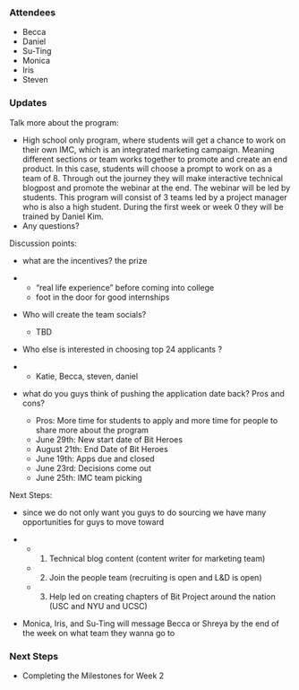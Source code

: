 ### Attendees 

- Becca
- Daniel
- Su-Ting
- Monica
- Iris 
- Steven

### Updates 

Talk more about the program:

- High school only program, where students will get a chance to work on their own IMC, which is an integrated marketing campaign. Meaning different sections or team works together to promote and create an end product. In this case, students will choose a prompt to work on as a team of 8. Through out the journey they will make interactive technical blogpost and promote the webinar at the end. The webinar will be led by students. This program will consist of 3 teams led by a project manager who is also a high student. During the first week or week 0 they will be trained by Daniel Kim. 
- Any questions? 



Discussion points:

- what are the incentives? the prize

- - “real life experience” before coming into college 
  - foot in the door for good internships 

- Who will create the team socials? 

  - TBD 

- Who else is interested in choosing top 24 applicants ?

- - Katie, Becca, steven, daniel  

- what do you guys think of pushing the application date back? Pros and cons?

  - Pros: More time for students to apply and more time for people to share more about the program
  - June 29th: New start date of Bit Heroes
  - August 21th: End Date of Bit Heroes 
  - June 19th: Apps due and closed
  - June 23rd: Decisions come out
  - June 25th: IMC team picking 



Next Steps: 

- since we do not only want you guys to do sourcing we have many opportunities for guys to move toward

- - 1. Technical blog content (content writer for marketing team)
  - 2. Join the people team (recruiting is open and L&D is open)
  - 3. Help led on creating chapters of Bit Project around the nation (USC and NYU and UCSC)  

- Monica, Iris, and Su-Ting will message Becca or Shreya by the end of the week on what team they wanna go to

### Next Steps

- Completing the Milestones for Week 2 